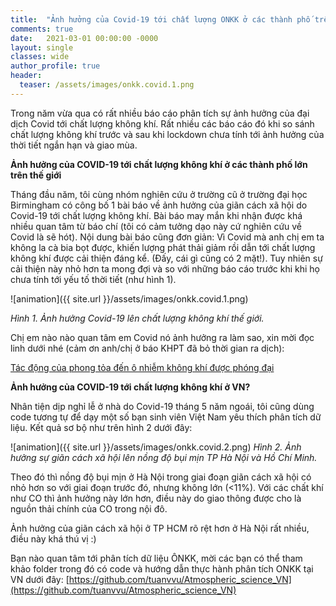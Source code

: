 ```yaml
---
title:  "Ảnh hưởng của Covid-19 tới chất lượng ONKK ở các thành phố trên thế giới và VN: Nhỏ hơn chúng ta mong đợi!"
comments: true
date:   2021-03-01 00:00:00 -0000
layout: single
classes: wide
author_profile: true
header:
  teaser: /assets/images/onkk.covid.1.png
---
```


Trong năm vừa qua có rất nhiều báo cáo phân tích sự ảnh hưởng của đại dịch Covid tới chất lượng không khí.
Rất nhiều các báo cáo đó khi so sánh chất lượng không khí trước và sau khi lockdown chưa tính tới ảnh hưởng
của thời tiết ngắn hạn và giao mùa. 

**Ảnh hưởng của COVID-19 tới chất lượng không khí ở các thành phố lớn trên thế giới**

Tháng đầu năm, tôi cùng nhóm nghiên cứu ở trường cũ ở trường đại học Birmingham có công bố 1 bài báo về ảnh hưởng của giãn cách xã hội do Covid-19 
tới chất lượng không khí. Bài báo may mắn khi nhận được khá nhiều quan tâm từ báo chí (tôi có cảm tưởng dạo này cứ nghiên cứu về Covid là sẽ hót). 
Nội dung bài báo cũng đơn giản: Vì Covid mà anh chị em ta không la cà bia bọt được, 
khiến lượng phát thải giảm rồi dẫn tới chất lượng không khí được cải thiện đáng kể.
(Đấy, cái gì cũng có 2 mặt!). Tuy nhiên sự cải thiện này nhỏ hơn ta mong đợi và so với những báo cáo trước khi khi họ chưa tính tới yếu tố thời tiết (như hình 1). 

![animation]({{ site.url }}/assets/images/onkk.covid.1.png)

*Hình 1. Ảnh hưởng Covid-19 lên chất lượng không khí thế giới.*

Chị em nào nào quan tâm em Covid nó ảnh hưởng ra làm sao, xin mời đọc linh dưới nhé 
(cảm ơn anh/chị ở báo KHPT đã bỏ thời gian ra dịch):

[Tác động của phong tỏa đến ô nhiễm không khí được phóng đại](https://khoahocphattrien.vn/.../20210201100434968p1c160.htm)



**Ảnh hưởng của COVID-19 tới chất lượng không khí ở VN?**

Nhân tiện dịp nghỉ lễ ở nhà do Covid-19 tháng 5 năm ngoái, tôi cũng dùng code tương tự để dạy một số bạn sinh viên Việt Nam yêu thích phân tích dữ liệu.
Kết quả sơ bộ như trên hình 2 dưới đây:

![animation]({{ site.url }}/assets/images/onkk.covid.2.png) 
*Hình 2. Ảnh hưởng sự giãn cách xã hội lên nồng độ bụi mịn TP Hà Nội và Hồ Chí Minh.*

Theo đó thì nồng độ bụi mịn ở Hà Nội trong giai đoạn giãn cách xã hội có nhỏ hơn so với giai đoạn trước đó, nhưng không lớn (<11%). 
Với các chất khí như CO thì ảnh hưởng này lớn hơn, điều này do giao thông được cho là nguồn thải chính của CO trong nội đô.

Ảnh hưởng của giãn cách xã hội ở TP HCM rõ rệt hơn ở Hà Nội rất nhiều, điều này khá thú vị :)

Bạn nào quan tâm tới phân tích dữ liệu ÔNKK, mời các bạn có thể tham khảo folder trong đó có code và hướng dẫn thực hành phân tích ONKK tại VN dưới đây:
[https://github.com/tuanvvu/Atmospheric_science_VN](https://github.com/tuanvvu/Atmospheric_science_VN)



